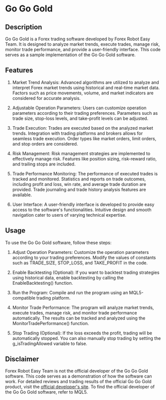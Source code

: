 # Go Go Gold

## Description
Go Go Gold is a Forex trading software developed by Forex Robot Easy Team. It is designed to analyze market trends, execute trades, manage risk, monitor trade performance, and provide a user-friendly interface. This code serves as a sample implementation of the Go Go Gold software.

## Features
1. Market Trend Analysis: Advanced algorithms are utilized to analyze and interpret Forex market trends using historical and real-time market data. Factors such as price movements, volume, and market indicators are considered for accurate analysis.

2. Adjustable Operation Parameters: Users can customize operation parameters according to their trading preferences. Parameters such as trade size, stop-loss levels, and take-profit levels can be adjusted.

3. Trade Execution: Trades are executed based on the analyzed market trends. Integration with trading platforms and brokers allows for seamless trade execution. Order types like market orders, limit orders, and stop orders are considered.

4. Risk Management: Risk management strategies are implemented to effectively manage risk. Features like position sizing, risk-reward ratio, and trailing stops are included.

5. Trade Performance Monitoring: The performance of executed trades is tracked and monitored. Statistics and reports on trade outcomes, including profit and loss, win rate, and average trade duration are provided. Trade journaling and trade history analysis features are available.

6. User Interface: A user-friendly interface is developed to provide easy access to the software's functionalities. Intuitive design and smooth navigation cater to users of varying technical expertise.

## Usage
To use the Go Go Gold software, follow these steps:

1. Adjust Operation Parameters: Customize the operation parameters according to your trading preferences. Modify the values of constants such as TRADE_SIZE, STOP_LOSS, and TAKE_PROFIT in the code.

2. Enable Backtesting (Optional): If you want to backtest trading strategies using historical data, enable backtesting by calling the EnableBacktesting() function.

3. Run the Program: Compile and run the program using an MQL5-compatible trading platform.

4. Monitor Trade Performance: The program will analyze market trends, execute trades, manage risk, and monitor trade performance automatically. The results can be tracked and analyzed using the MonitorTradePerformance() function.

5. Stop Trading (Optional): If the loss exceeds the profit, trading will be automatically stopped. You can also manually stop trading by setting the g_isTradingAllowed variable to false.

## Disclaimer
Forex Robot Easy Team is not the official developer of the Go Go Gold software. This code serves as a demonstration of how the software can work. For detailed reviews and trading results of the official Go Go Gold product, visit the [official developer's site](https://forexroboteasy.com/forex-robot-review/go-go-gold-forex-software-review-and-real-results-analysis/). To find the official developer of the Go Go Gold software, refer to MQL5.
